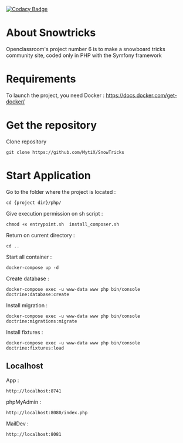 [![Codacy Badge](https://app.codacy.com/project/badge/Grade/405dd1bc0a8e4b638340a08c1da64395)](https://www.codacy.com/gh/MytiX/SnowTricks/dashboard?utm_source=github.com&amp;utm_medium=referral&amp;utm_content=MytiX/SnowTricks&amp;utm_campaign=Badge_Grade)

# About Snowtricks

Openclassroom's project number 6 is to make a snowboard tricks community site, coded only in PHP with the Symfony framework

# Requirements

To launch the project, you need Docker : https://docs.docker.com/get-docker/

# Get the repository

Clone repository
```
git clone https://github.com/MytiX/SnowTricks
```

# Start Application
Go to the folder where the project is located :
```
cd {project dir}/php/
```
Give execution permission on sh script :
```
chmod +x entrypoint.sh  install_composer.sh
```
Return on current directory :
```
cd ..
```
Start all container :
```
docker-compose up -d
```
Create database :
```
docker-compose exec -u www-data www php bin/console doctrine:database:create
```
Install migration :
```
docker-compose exec -u www-data www php bin/console doctrine:migrations:migrate 
```
Install fixtures :
```
docker-compose exec -u www-data www php bin/console doctrine:fixtures:load
```
## Localhost
App :
```
http://localhost:8741
```
phpMyAdmin :
```
http://localhost:8080/index.php
```
MailDev :
```
http://localhost:8081
```
